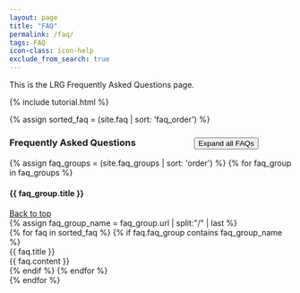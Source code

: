 ```yaml
---
layout: page
title: "FAQ"
permalink: /faq/
tags: FAQ
icon-class: icon-help
exclude_from_search: true
---
```


<a id="top"/>
This is the LRG Frequently Asked Questions page.

{% include tutorial.html %}

{% assign sorted_faq = (site.faq | sort: 'faq_order') %}
<div>
  <h3>Frequently Asked Questions <button class="btn btn-primary btn-sm is-collapsed" style="margin-left:100px" id="faq_button" onclick="javascript:show_hide_all('faq_title','faq_content','faq_button');">Expand all FAQs</button></h3>
{% assign faq_groups = (site.faq_groups | sort: 'order') %}
{% for faq_group in faq_groups %}
  <div class="faq_section_title clearfix">
    <div class="left"><h4 class="lrg_dark">{{ faq_group.title }}</h4></div>
    <div class="right" style="margin-right:5px"><a class="icon-next-page close-icon-5 rotate-icon-270" href="#top">Back to top</a></div>
  </div>
  {% assign faq_group_name = faq_group.url | split:"/" | last %}
  <div>
  {% for faq in sorted_faq %}
    {% if faq.faq_group contains faq_group_name %}
      <div class="faq_entry">
        <div class="faq_title close-icon-5 icon-collapse-closed" id="{{ faq.faq_group }}_{{ faq.faq_order }}_button" onclick="javascript:show_hide('{{ faq.faq_group }}_{{ faq.faq_order }}')">
          {{ faq.title }}
        </div>
        <div class="faq_content" id="{{ faq.faq_group }}_{{ faq.faq_order }}">
          {{ faq.content }}
        </div>
    </div>
    {% endif %}
  {% endfor %}
  </div>
{% endfor %}
</div>
